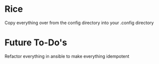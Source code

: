 # Rice

Copy everything over from the config directory into your .config directory

# Future To-Do's

Refactor everything in ansible to make everything idempotent
